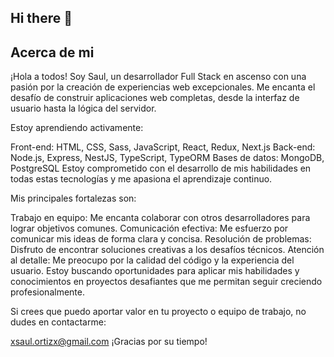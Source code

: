 ## Hi there 👋
## Acerca de mi
¡Hola a todos! 
Soy Saul, un desarrollador Full Stack en ascenso con una pasión por la creación de experiencias web excepcionales. Me encanta el desafío de construir aplicaciones web completas, desde la interfaz de usuario hasta la lógica del servidor.

Estoy aprendiendo activamente:

Front-end: HTML, CSS, Sass, JavaScript, React, Redux, Next.js
Back-end: Node.js, Express, NestJS, TypeScript, TypeORM
Bases de datos: MongoDB, PostgreSQL
Estoy comprometido con el desarrollo de mis habilidades en todas estas tecnologías y me apasiona el aprendizaje continuo.

Mis principales fortalezas son:

Trabajo en equipo: Me encanta colaborar con otros desarrolladores para lograr objetivos comunes.
Comunicación efectiva: Me esfuerzo por comunicar mis ideas de forma clara y concisa.
Resolución de problemas: Disfruto de encontrar soluciones creativas a los desafíos técnicos.
Atención al detalle: Me preocupo por la calidad del código y la experiencia del usuario.
Estoy buscando oportunidades para aplicar mis habilidades y conocimientos en proyectos desafiantes que me permitan seguir creciendo profesionalmente.

Si crees que puedo aportar valor en tu proyecto o equipo de trabajo, no dudes en contactarme: 

xsaul.ortizx@gmail.com
¡Gracias por su tiempo!
<!--
**XsporosX/XsporosX** is a ✨ _special_ ✨ repository because its `README.md` (this file) appears on your GitHub profile.

Here are some ideas to get you started:

- 🔭 I’m currently working on ...
- 🌱 I’m currently learning ...
- 👯 I’m looking to collaborate on ...
- 🤔 I’m looking for help with ...
- 💬 Ask me about ...
- 📫 How to reach me: ...
- 😄 Pronouns: ...
- ⚡ Fun fact: ...
-->
